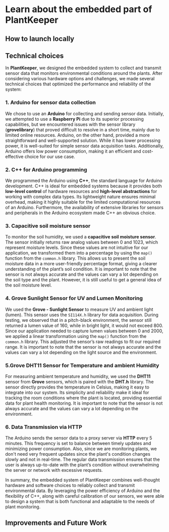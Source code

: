 # Learn about the embedded part of PlantKeeper

## How to launch locally

## Technical choices

In __PlantKeeper__, we designed the embedded system to collect and transmit sensor data that monitors environmental
conditions around the plants. After considering various hardware options and challenges, we made several technical
choices that optimized the performance and reliability of the system:

### 1. Arduino for sensor data collection

We chose to use an __Arduino__ for collecting and sending sensor data. Initially, we attempted to use a __Raspberry Pi__
due to
its superior processing capabilities, but we encountered issues with the sensor library (__grovelibrary__) that proved
difficult to resolve in a short time, mainly due to limited online resources. Arduino, on the other hand, provided a
more
straightforward and well-supported solution. While it has lower processing power, it is well-suited for simple sensor
data acquisition tasks. Additionally, Arduino offers low power consumption, making it an efficient and cost-effective
choice for our use case.

### 2. C++ for Arduino programming

We programmed the Arduino using __C++__, the standard language for Arduino development. C++ is ideal for embedded
systems
because it provides both __low-level control__ of hardware resources and __high-level abstractions__ for working with
complex
data types. Its lightweight nature ensures minimal overhead, making it highly suitable for the limited computational
resources of an Arduino. Furthermore, the availability of extensive libraries for sensors and peripherals in the Arduino
ecosystem made C++ an obvious choice.

### 3. Capacitive soil moisture sensor

To monitor the soil humidity, we used a __capacitive soil moisture sensor__. The sensor initially returns raw analog
values
between 0 and 1023, which represent moisture levels. Since these values are not intuitive for our application, we
transformed them into a percentage by using the `map()` function from the `common.h` library. This allows us to present
the
soil moisture data in a more user-friendly percentage format, giving a clearer understanding of the plant’s soil
condition. It is important to note that the sensor is not always accurate and the values can vary a lot depending on the
soil type and the plant. However, it is still useful to get a general idea of the soil moisture level.

### 4. Grove Sunlight Sensor for UV and Lumen Monitoring

We used the __Grove - Sunlight Sensor__ to measure UV and ambient light (lumen). This sensor uses the `SI114X.h` library
for data acquisition. During testing, we observed that in a pitch-black environment, the sensor still returned a lumen
value of 160, while in bright light, it would not exceed 800. Since our application needed to capture lumen values
between 0 and 2000, we applied a linear transformation using the `map()` function from the `common.h` library. This
adjusted
the sensor’s raw readings to fit our required range. It is important to note that the sensor is not always accurate and
the values can vary a lot depending on the light source and the environment.

### 5.Grove DHT11 Sensor for Temperature and ambient Humidity

For measuring ambient temperature and humidity, we used the __DHT11__ sensor from __Grove__ sensors, which is paired
with the __DHT.h__
library. The sensor directly provides the temperature in Celsius, making it easy to integrate into our system. Its
simplicity and reliability make it ideal for tracking the room conditions where the plant is located, providing
essential data for plant health monitoring. It is important to note that the sensor is not always accurate and the
values
can vary a lot depending on the environment.

### 6. Data Transmission via HTTP

The Arduino sends the sensor data to a proxy server via __HTTP__ every 5 minutes. This frequency is set to balance
between
timely updates and minimizing power consumption. Also, since we are monitoring plants, we don't need very frequent
updates since the plant's condition changes slowly and not in real-time.
The regular data transmission ensures that the user is always
up-to-date with the plant’s condition without overwhelming the server or network with excessive requests.

In summary, the embedded system of PlantKeeper combines well-thought hardware and software choices to reliably
collect and transmit environmental data. By leveraging the power efficiency of Arduino and the flexibility of C++, along
with careful calibration of our sensors, we were able to design a system that is both functional and adaptable to the
needs of plant monitoring.

## Improvements and Future Work